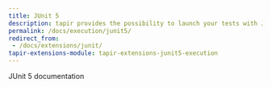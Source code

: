 ```yaml
---
title: JUnit 5
description: tapir provides the possibility to launch your tests with JUnit 5. Moreover, JUnit 5 can be used a reporting tool/format.
permalink: /docs/execution/junit5/
redirect_from:
 - /docs/extensions/junit/
tapir-extensions-module: tapir-extensions-junit5-execution
---
```


JUnit 5 documentation
